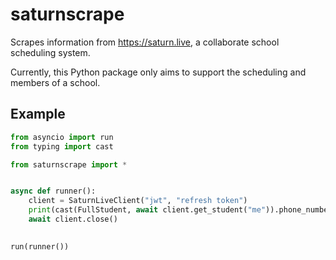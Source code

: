 # saturnscrape

Scrapes information from https://saturn.live, a collaborate school scheduling system.

Currently, this Python package only aims to support the scheduling and members of a school.

## Example

```python
from asyncio import run
from typing import cast

from saturnscrape import *


async def runner():
    client = SaturnLiveClient("jwt", "refresh token")
    print(cast(FullStudent, await client.get_student("me")).phone_number)
    await client.close()
    

run(runner())
```
